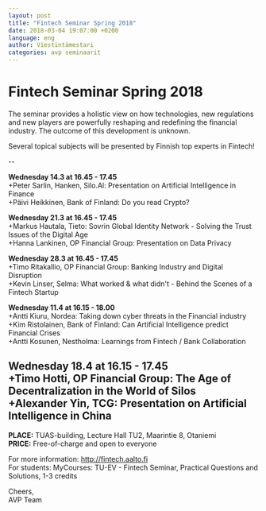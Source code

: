 ```yaml
---
layout: post
title: "Fintech Seminar Spring 2018"
date: 2018-03-04 19:07:00 +0200
language: eng
author: Viestintämestari
categories: avp seminaarit
---
```

# Fintech Seminar Spring 2018

The seminar provides a holistic view on how technologies, new regulations and new players are powerfully reshaping and redefining the financial industry. The outcome of this development is unknown.

Several topical subjects will be presented by
Finnish top experts in Fintech!

--

**Wednesday 14.3  at 16.45 - 17.45**<br>
+Peter Sarlin, Hanken, Silo.Al: Presentation on Artificial Intelligence in Finance<br>
+Päivi Heikkinen, Bank of Finland: Do you read Crypto?

**Wednesday 21.3 at 16.45 - 17.45**<br>
+Markus Hautala, Tieto: Sovrin Global Identity Network - Solving the Trust Issues of the Digital Age<br>
+Hanna Lankinen, OP Financial Group: Presentation on Data Privacy

**Wednesday 28.3 at 16.45 - 17.45**<br>
+Timo Ritakallio, OP Financial Group: Banking Industry and Digital Disruption<br>
+Kevin Linser, Selma: What worked & what didn't - Behind the Scenes of a Fintech Startup

**Wednesday 11.4 at 16.15 - 18.00**<br>
+Antti Kiuru, Nordea: Taking down cyber threats in the Financial industry<br>
+Kim Ristolainen, Bank of Finland: Can Artificial Intelligence predict Financial Crises<br>
+Antti Kosunen, Nestholma: Learnings from Fintech / Bank Collaboration

**Wednesday 18.4 at 16.15 - 17.45**<br>
+Timo Hotti, OP Financial Group: The Age of Decentralization in the World of Silos<br>
+Alexander Yin, TCG: Presentation on Artificial Intelligence in China
--

**PLACE:** TUAS-building, Lecture Hall TU2, Maarintie 8, Otaniemi<br>
**PRICE:** Free-of-charge and open to everyone

For more information: <http://fintech.aalto.fi><br>
For students: MyCourses: TU-EV - Fintech Seminar, Practical Questions and Solutions, 1-3 credits

Cheers,<br>
AVP Team